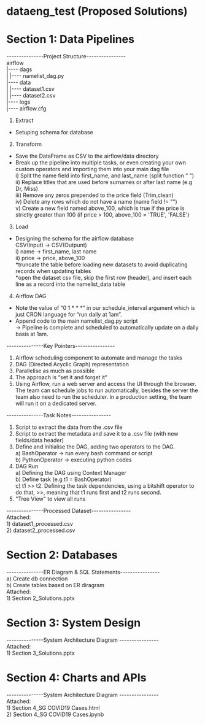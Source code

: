 # dataeng_test (Proposed Solutions)
# Section 1: Data Pipelines
---------------Project Structure----------------
<br />airflow
<br />|---- dags
<br />|      |---- namelist_dag.py
<br />|---- data
<br />|      |---- dataset1.csv
<br />|      |---- dataset2.csv
<br />|---- logs
<br />|---- airflow.cfg


1. Extract
- Setuping schema for database

2. Transform
- Save the DataFrame as CSV to the airflow/data directory
- Break up the pipeline into multiple tasks, or even creating your own custom operators and importing them into your main dag file
<br />i) Split the name field into first_name, and last_name (split function " ")
<br />ii) Replace titles that are used before surnames or after last name (e.g Dr, Miss)
<br />iii) Remove any zeros prepended to the price field (Trim,clean)
<br />iv) Delete any rows which do not have a name (name field != "")
<br />v) Create a new field named above_100, which is true if the price is strictly greater than 100 (if price > 100, above_100 = 'TRUE', 'FALSE')

3. Load
- Designing the schema for the airflow database
<br />CSV(Input) -> CSV(Outpunt)
<br />i) name -> first_name, last name
<br />ii) price -> price, above_100
<br />*truncate the table before loading new datasets to avoid duplicating records when updating tables
<br />*open the dataset csv file, skip the first row (header), and insert each line as a record into the namelist_data table

4. Airflow DAG
- Note the value of “0 1 * * *” in our schedule_interval argument which is just CRON language for “run daily at 1am”.
- Append code to the main namelist_dag.py script
<br />-> Pipeline is complete and scheduled to automatically update on a daily basis at 1am.

---------------Key Pointers----------------
1) Airflow scheduling component to automate and manage the tasks
2) DAG (Directed Acyclic Graph) representation
3) Parallelise as much as possible
4) The approach is “set it and forget it“ 
5) Using Airflow, run a web server and access the UI through the browser. The team can schedule jobs to run automatically, besides the server the team also need to run the scheduler. In a production setting, the team will run it on a dedicated server.

---------------Task Notes----------------
1) Script to extract the data from the .csv file
2) Script to extract the metadata and save it to a .csv file (with new fields/data header)
3) Define and initialise the DAG, adding two operators to the DAG.
  <br />a) BashOperator -> run every bash command or script
  <br />b) PythonOperator -> executing python codes
4) DAG Run
  <br />a) Defining the DAG using Context Manager
  <br />b) Define task (e.g t1 = BashOperator)
  <br />c) t1 >> t2. Defining the task dependencies, using a bitshift operator to do that, >>, meaning that t1 runs first and t2 runs second.
5) "Tree View" to view all runs

---------------Processed Dataset----------------
<br />Attached: 
  <br />1) dataset1_processed.csv
  <br />2) dataset2_processed.csv


# Section 2: Databases
---------------ER Diagram & SQL Statements----------------
  <br />a) Create db connection
  <br />b) Create tables based on ER diragram
  <br />Attached: 
  <br />1) Section 2_Solutions.pptx
  
# Section 3: System Design
---------------System Architecture Diagram ----------------
  <br />Attached: 
  <br />1) Section 3_Solutions.pptx
  
# Section 4: Charts and APIs
---------------System Architecture Diagram ----------------
  <br />Attached: 
  <br />1) Section 4_SG COVID19 Cases.html
  <br />2) Section 4_SG COVID19 Cases.ipynb
